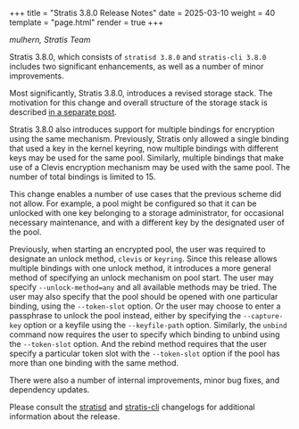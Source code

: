 +++
title = "Stratis 3.8.0 Release Notes"
date = 2025-03-10
weight = 40
template = "page.html"
render = true
+++

*mulhern, Stratis Team*

Stratis 3.8.0, which consists of `stratisd 3.8.0` and `stratis-cli 3.8.0`
includes two significant enhancements, as well as a number of minor
improvements.

Most significantly, Stratis 3.8.0, introduces a revised storage stack. The
motivation for this change and overall structure of the storage stack is
described [in a separate post].

Stratis 3.8.0 also introduces support for multiple bindings for encryption
using the same mechanism. Previously, Stratis only allowed a single binding
that used a key in the kernel keyring, now multiple bindings with different
keys may be used for the same pool. Similarly, multiple bindings that make
use of a Clevis encryption mechanism may be used with the same pool. The
number of total bindings is limited to 15.

This change enables a number of use cases that the previous scheme did not
allow. For example, a pool might be configured so that it can be unlocked
with one key belonging to a storage administrator, for occasional necessary
maintenance, and with a different key by the designated user of the pool.

Previously, when starting an encrypted pool, the user was required to
designate an unlock method, `clevis` or `keyring`. Since this release
allows multiple bindings with one unlock method, it introduces a more general
method of specifying an unlock mechanism on pool start. The user may specify
`--unlock-method=any` and all available methods may be tried. The user
may also specify that the pool should be opened with one particular binding,
using the `--token-slot` option. Or the user may choose to enter a passphrase 
to unlock the pool instead, either by specifying the `--capture-key` option
or a keyfile using the `--keyfile-path` option. Similarly, the `unbind`
command now requires the user to specify which binding to unbind using the
`--token-slot` option. And the rebind method requires that the user specify
a particular token slot with the `--token-slot` option if the pool has more
than one binding with the same method.

<!-- more -->

There were also a number of internal improvements, minor bug fixes, and
dependency updates.

Please consult the [stratisd] and [stratis-cli] changelogs for additional
information about the release.

[stratisd]: https://github.com/stratis-storage/stratisd/blob/master/CHANGES.txt 
[stratis-cli]: https://github.com/stratis-storage/stratis-cli/blob/master/CHANGES.txt
[in a separate post]: @/metadata-rework.md
